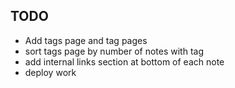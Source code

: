 ## TODO

- Add tags page and tag pages
- sort tags page by number of notes with tag
- add internal links section at bottom of each note
- deploy work

